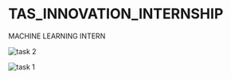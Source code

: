 # TAS_INNOVATION_INTERNSHIP
MACHINE LEARNING INTERN

![task 2](https://github.com/Pavi0406/TAS_INNOVATION_INTERNSHIP/assets/131652022/8443f36a-a843-4980-941c-c02793cd1e69)

![task 1](https://github.com/Pavi0406/TAS_INNOVATION_INTERNSHIP/assets/131652022/5df3324a-12aa-4b45-afcd-2d153b50b052)
